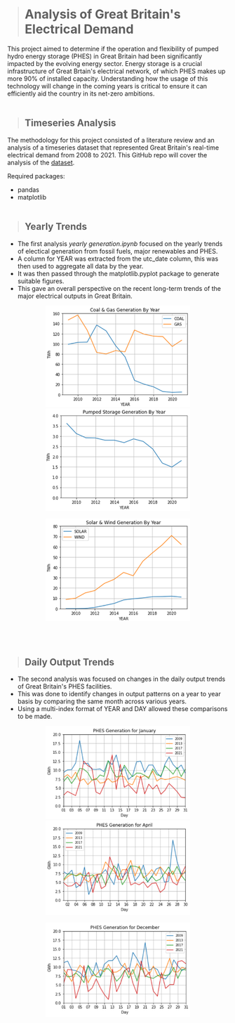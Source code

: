 ># Analysis of Great Britain's Electrical Demand
This project aimed to determine if the operation and flexibility of pumped hydro energy storage (PHES) in Great Britain had been significantly impacted by the evolving energy sector. Energy storage is a crucial infrastructure of Great Brtain's electrical network, of which PHES makes up more 90% of installed capacity. Understanding how the usage of this technology will change in the coming years is critical to ensure it can efficiently aid the country in its net-zero ambitions.
<br/><br>

>## Timeseries Analysis
The methodology for this project consisted of a literature review and an analysis of a timeseries dataset that represented Great Britain's real-time electrical demand from 2008 to 2021. This GitHub repo will cover the analysis of the [dataset](https://zenodo.org/record/7140904).

Required packages:
- pandas
- matplotlib
<br/><br>

>## Yearly Trends
- The first analysis *yearly generation.ipynb* focused on the yearly trends of electical generation from fossil fuels, major renewables and PHES.
- A column for YEAR was extracted from the utc_date column, this was then used to aggregate all data by the year. 
- It was then passed through the matplotlib.pyplot package to generate suitable figures.
- This gave an overall perspective on the recent long-term trends of the major electrical outputs in Great Britain.

<p align="center"> 
<img src="PNGs/Coal & Gas yearly generation.png" style="width: 330px"> <img src="PNGs/PHES yearly generation.png" style="width: 330px"> </p>

<p align="center">   
<img src="PNGs/Solar & Wind yearly generation.png" style="width: 330px">
</p>
<br/><br>

>## Daily Output Trends
- The second analysis was focused on changes in the daily output trends of Great Britain's PHES facilities.
- This was done to identify changes in output patterns on a year to year basis by comparing the same month across various years. 
- Using a multi-index format of YEAR and DAY allowed these comparisons to be made.

<p align="center">
<img src="PNGs/PHES Generation for January.png" style="width: 330px"> <img src="PNGs/PHES Generation for April.png" style="width: 330px"> </p>

<p align="center">
<img src="PNGs/PHES Generation for December.png" style="width: 330px">
</p>

